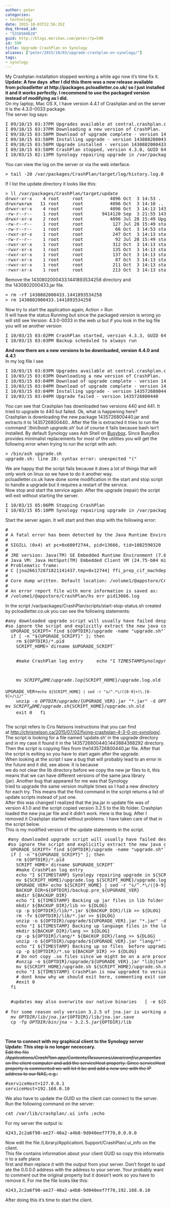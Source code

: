 ```yaml
---
author: peter
categories:
- technology
date: 2015-10-03T22:56:35Z
dsq_thread_id:
- "5316568628"
guid: http://blogs.merikan.com/peter/?p=590
id: 590
title: Upgrade CrashPlan on Synology
aliases: ["peter/2015/10/03/upgrade-crashplan-on-synology/"]
tags:
- synology
---
```


<div>
  My Crashplan installation stopped working a while ago now it’s time fix it.
</div>

<div>
</div>

<div>
  <strong>Update: A few days  after I did this there was a new release available from pcloadletter at http://packages.pcloadletter.co.uk/ so I just installed it and it works perfectly. I recommend to use the packaged version instead of modifying as I did.</strong>
</div>

<div>
</div>

<div>
  On my laptop, Mac OS X, I have version 4.4.1 of Crashplan and on the server it is the 4.3.0-0033 package.
</div>

<div>
</div>

<div>
  The server log says:
</div>

<div>
  <pre class="brush: plain; title: ; notranslate" title="">
I 09/10/15 03:37PM Upgrades available at central.crashplan.com:443
I 09/10/15 03:37PM Downloading a new version of CrashPlan.
I 09/10/15 03:58PM Download of upgrade complete - version 1430802000433.
I 09/10/15 03:58PM Installing upgrade - version 1430802000433
I 09/10/15 03:58PM Upgrade installed - version 1430802000433
I 09/10/15 03:58PM CrashPlan stopped, version 4.3.0, GUID 646867822750203914
I 10/03/15 02:13PM Synology repairing upgrade in /var/packages/CrashPlan/target/upgrade/1430802000433.1441893534258
</pre>
</div>

<div>
</div>

<div>
  You can view the log on the server or via the web interface.
</div>

<div>
  <pre class="brush: plain; title: ; notranslate" title="">
&gt; tail -20 /var/packages/CrashPlan/target/log/history.log.0
</pre>
</div>

<div>
  If I list the update directory it looks like this:
</div>

<div>
  <pre class="brush: plain; title: ; notranslate" title="">
&gt; ll /var/packages/CrashPlan/target/update
drwxr-xr-x    4 root     root          4096 Oct  3 14:53 .
drwxrwxrwx   11 root     root          4096 Oct  3 14:10 ..
drwxr-xr-x    4 root     root          4096 Oct  3 14:13 1430802000433.1441893534258
-rw-r--r--    1 root     root       9414120 Sep  3 21:55 1430802000433.jar
drwxr-xr-x    2 root     root          4096 Jul 28 15:49 UpgradeUI
-rw-r--r--    1 root     root           127 Jul 28 15:49 start.bat
-rw-r--r--    1 root     root            66 Oct  3 14:53 start.log
-rwxr-xr-x    1 root     root           247 Oct  3 14:13 start.sh
-rw-r--r--    1 root     root            92 Jul 28 15:49 startDesktop.bat
-rwxr-xr-x    1 root     root           312 Oct  3 14:13 startDesktop.sh
-rwxr-xr-x    1 root     root           135 Oct  3 14:13 startDesktopLinux.sh
-rwxr-xr-x    1 root     root           137 Oct  3 14:13 startDesktopSolaris.sh
-rwxr-xr-x    1 root     root            87 Oct  3 14:13 startFirst.sh
-rwxr-xr-x    1 root     root           211 Oct  3 14:13 startLinux.sh
-rwxr-xr-x    1 root     root           213 Oct  3 14:13 startSolaris.sh
</pre>
</div>

<div>
</div>

<div>
  Remove the 1430802000433.1441893534258 directory and the 1430802000433.jar file.
</div>

<div>
  <pre class="brush: plain; title: ; notranslate" title="">
&gt; rm -rf 1430802000433.1441893534258
&gt; rm 1430802000433.1441893534258
</pre>
</div>

<div>
</div>

<div>
  Now try to start the application again; Action > Run
</div>

<div>
  It will have the status Running but since the packaged version is wrong yo will still see Version: 4.3.0-0033 in the web ui but if you look in the log file you will se another version
</div>

<div>
  <pre class="brush: plain; title: ; notranslate" title="">
I 10/03/15 03:02PM CrashPlan started, version 4.3.3, GUID 646867822750203914
I 10/03/15 03:03PM Backup scheduled to always run
</pre>
</div>

<div>
</div>

<div>
  <b>And now there are a new versions to be downloaded, version 4.4.0 and 4.4.1</b>
</div>

<div>
  In my log file I see
</div>

<div>
  <pre class="brush: plain; title: ; notranslate" title="">
I 10/03/15 03:03PM Upgrades available at central.crashplan.com:443
I 10/03/15 03:03PM Downloading a new version of CrashPlan.
I 10/03/15 03:04PM Download of upgrade complete - version 1435726800440.
I 10/03/15 03:04PM Download of upgrade complete - version 1435726800441.
I 10/03/15 03:04PM Installing upgrade - version 1435726800440
I 10/03/15 03:04PM Upgrade failed - version 1435726800440
</pre>
  
  <p>
    You can see that Crashplan has downloaded two versions 440 and 441. It tried to upgrade to 440 but failed. Ok, what is happening here?<br /> Crashplan is downloading the new package 1435726800440.jar and extracts it to 1435726800440.<some number>. After the file is extracted it tries to run the command ‘<em>/bin/bash upgrade.sh</em>‘ but of course it fails because bash isn’t installed. By default Synology uses Ash Shell on <a href="http://www.busybox.net/downloads/BusyBox.html">Busybox</a>. Since BusyBox provides minimalist replacements for most of the utilities you will get the following error when trying to run the script with ash:
  </p>
  
  <pre class="brush: plain; title: ; notranslate" title="">
&gt; /bin/ash upgrade.sh
upgrade.sh: line 28: syntax error: unexpected "("
</pre>
</div>

<div>
  We are happy that the script fails because it does a lot of things that will only work on linux so we have to do it another way.
</div>

<div>
  pcloadletter.co.uk have done some modification in the start and stop script to handle a upgrade but it requires a restart of the service.
</div>

<div>
</div>

<div>
  Now stop and start the service again. After the upgrade (repair) the script will exit without starting the server.
</div>

<div>
  <pre class="brush: plain; title: ; notranslate" title="">
I 10/03/15 05:06PM Stopping CrashPlan
I 10/03/15 05:10PM Synology repairing upgrade in /var/packages/CrashPlan/target/upgrade/1435726800440.1443884368292
</pre>
</div>

<div>
  Start the server again. It will start and then stop with the following error:
</div>

<div>
  <pre class="brush: plain; title: ; notranslate" title="">
#
# A fatal error has been detected by the Java Runtime Environment:
#
# SIGILL (0x4) at pc=0x600f2744, pid=13666, tid=1082590320
#
# JRE version: Java(TM) SE Embedded Runtime Environment (7.0_75-b13) (build 1.7.0_75-b13)
# Java VM: Java HotSpot(TM) Embedded Client VM (24.75-b04 mixed mode linux-arm )
# Problematic frame:
# C [jna266172871821141437.tmp+0x12744] ffi_prep_cif_machdep+0x16c
#
# Core dump written. Default location: /volume1/@appstore/CrashPlan/core or core.13666
#
# An error report file with more information is saved as:
# /volume1/@appstore/CrashPlan/hs_err_pid13666.log
</pre>
</div>

<div>
</div>

<div>
  In the script /var/packages/CrashPlan/scripts/start-stop-status.sh created by pcloadletter.co.uk you can see the following statements:
</div>

<div>
  <pre class="brush: plain; title: ; notranslate" title="">
#any downloaded upgrade script will usually have failed despite the above changes  
#so ignore the script and explicitly extract the new java code using the chrisnelson.ca method
  UPGRADE_SCRIPT=`find ${OPTDIR}/upgrade -name "upgrade.sh"`
  if [ -n "${UPGRADE_SCRIPT}" ]; then
    rm ${OPTDIR}/*.pid
    SCRIPT_HOME=`dirname $UPGRADE_SCRIPT`

    #make CrashPlan log entry
    echo "I ${TIMESTAMP} Synology repairing upgrade in ${SCRIPT_HOME}" &gt;&gt; ${DLOG}

    mv ${SCRIPT_HOME}/upgrade.log ${SCRIPT_HOME}/upgrade.log.old
    UPGRADE_VER=`echo ${SCRIPT_HOME} | sed -r "s/^.*\/([0-9]+)\.[0-9]+/\1/"`
    unzip -o ${OPTDIR}/upgrade/${UPGRADE_VER}.jar "*.jar" -d ${OPTDIR}/lib/
    unzip -o ${OPTDIR}/upgrade/${UPGRADE_VER}.jar "lang/*" -d ${OPTDIR}
    mv ${SCRIPT_HOME}/upgrade.sh ${SCRIPT_HOME}/upgrade.sh.old
    exit 0
  fi
</pre>
</div>

<div>
</div>

<div>
  The script refers to Cris Nelsons instructions that you can find at <a href="http://chrisnelson.ca/2015/07/02/fixing-crashplan-4-3-0-on-synology/">http://chrisnelson.ca/2015/07/02/fixing-crashplan-4-3-0-on-synology/</a>.
</div>

<div>
  The script is looking for a file named ‘update.sh’ in the upgrade directory and in my case it found it in the 1435726800440.1443884368292 directory. Then the script is copying files from the1435726800440.jar file. After that the script is exiting so you have to start again after the upgrade.
</div>

<div>
</div>

<div>
  When looking at the script I saw a bug that will probably lead to an error in the future and it did, see abow. It is because we do not clear the lib directory before we copy the new jar files to it, this means that we can have different versions of the same java library (jar). Another bug that appeared for me was that Synology tried to upgrade the same version multiple times so I had a new directory for each try. This means that the find command in the script returns a list of update scripts instead of just one.
</div>

<div>
</div>

<div>
  After this was changed I realized that the jna.jar in update file was of version 4.1.0 and the script copied version 3.2.5 to the lib folder. Crashplan loaded the new jna.jar file and it didn’t work. Here is the bug. After I removed it Crashplan started without problems. I have taken care of that in the script below.
</div>

<div>
</div>

<div>
  This is my modified version of the update statements in the script.
</div>

<div>
  <pre class="brush: plain; title: ; notranslate" title="">
 #any downloaded upgrade script will usually have failed despite the above changes
 #so ignore the script and explicitly extract the new java code using the chrisnelson.ca method
  UPGRADE_SCRIPT=`find ${OPTDIR}/upgrade -name "upgrade.sh"`
  if [ -n "${UPGRADE_SCRIPT}" ]; then
    rm ${OPTDIR}/*.pid
    SCRIPT_HOME=`dirname $UPGRADE_SCRIPT`
    #make CrashPlan log entry
    echo "I ${TIMESTAMP} Synology repairing upgrade in ${SCRIPT_HOME}" &gt;&gt; ${DLOG}
    mv ${SCRIPT_HOME}/upgrade.log ${SCRIPT_HOME}/upgrade.log.old
    UPGRADE_VER=`echo ${SCRIPT_HOME} | sed -r "s/^.*\/([0-9]+)\.[0-9]+/\1/"`
    BACKUP_DIR=${OPTDIR}/backup.pre_${UPGRADE_VER}
    mkdir ${BACKUP_DIR}
    echo "I ${TIMESTAMP} Backing up jar files in lib folder before upgrading to ${UPGRADE_VER}" &gt;&gt; ${DLOG}
    mkdir ${BACKUP_DIR}/lib &gt;&gt; ${DLOG}
    cp -p ${OPTDIR}/lib/*.jar ${BACKUP_DIR}/lib &gt;&gt; ${DLOG}
    rm -fv ${OPTDIR}/lib/*.jar &gt;&gt; ${DLOG}
    unzip -o ${OPTDIR}/upgrade/${UPGRADE_VER}.jar "*.jar" -d ${OPTDIR}/lib/ &gt;&gt; ${DLOG}
    echo "I ${TIMESTAMP} Backing up language files in the lang folder before upgrading to ${UPGRADE_VER}" &gt;&gt; ${DLOG}
    mkdir ${BACKUP_DIR}/lang &gt;&gt; ${DLOG}
    cp -p ${OPTDIR}/lang/* ${BACKUP_DIR}/lang &gt;&gt; ${DLOG}
    unzip -o ${OPTDIR}/upgrade/${UPGRADE_VER}.jar "lang/*" -d ${OPTDIR}/lang/ &gt;&gt; ${DLOG}
    echo "I ${TIMESTAMP} Backing up so files  before upgrading to ${UPGRADE_VER}" &gt;&gt; ${DLOG}
    cp -p ${OPTDIR}/*.so ${BACKUP_DIR} &gt;&gt; ${DLOG}
    # Do not copy .so files since we might be on a arm processor
    #unzip -o ${OPTDIR}/upgrade/${UPGRADE_VER}.jar "libjtux*.so libjniwrap.so libjniwrap64.so libmd5.so jniwrap.lic " -d ${OPTDIR} &gt;&gt; ${DLOG}
    mv ${SCRIPT_HOME}/upgrade.sh ${SCRIPT_HOME}/upgrade.sh.old
    echo "I ${TIMESTAMP} CrashPlan is now upgraded to version ${UPGRADE_VER}." &gt;&gt; ${DLOG}
    # dont know why we should exit here, commenting exit command
    #exit 0
  fi

  #updates may also overwrite our native binaries
  [ -e ${OPTDIR}/bin/libffi.so.5 ] && cp -fp ${SYNOPKG_PKGDEST}/bin/libffi.so.5 ${OPTDIR}/lib
  [ -e ${OPTDIR}/bin/libjtux.so ] && cp -fp ${OPTDIR}/bin/libjtux.so ${OPTDIR}/
  # for some reason only version 3.2.5 of jna.jar is working and not 4.1.0
  mv ${OPTDIR}/lib/jna.jar ${OPTDIR}/lib/jna.jar.save
  cp -fp ${OPTDIR}/bin/jna-3.2.5.jar ${OPTDIR}/lib
 </pre>
</div>

<div>
</div>

<div>
  <b>Time to connect with my </b><b>graphical client to the Synology server</b>
</div>

<div>
</div>

<div>
  <div>
    <strong>Update: This step is no longer nececcary.</strong>
  </div>
  
  <div>
    <del>Edit the file <em>/Applications/CrashPlan.app/Contents/Resources/Java/conf/ui.properties</em> on the client computer and add the serviceHost property. Since serviceHost property is commented we will let it be and add a new one with the IP address to our NAS, e.g.:</del>
  </div>
  
  <div>
    <pre class="brush: plain; title: ; notranslate" title="">
#serviceHost=127.0.0.1
serviceHost=192.168.0.10
</pre>
  </div>
  
  <div>
    We also have to update the GUID so the client can connect to the server.
  </div>
  
  <div>
    Run the following command on the server:
  </div>
  
  <div>
    <pre class="brush: plain; title: ; notranslate" title="">
cat /var/lib/crashplan/.ui_info ;echo
</pre>
  </div>
  
  <div>
    For my server the output is:
  </div>
  
  <div>
    <pre class="brush: plain; title: ; notranslate" title="">
4243,2c2a6f90-ae27-40a2-a4b8-9d040eef7f70,0.0.0.0
</pre>
  </div>
  
  <div>
  </div>
  
  <div>
    Now edit the file /Library/Application\ Support/CrashPlan/.ui_info on the client.
  </div>
  
  <div>
    This file contains information about your client GUID so copy this information to a safe place first and then replace it with the output from your server. Don’t forget to update the 0.0.0.0 address with the address to your server. Your probably want to comment out the original property but it doesn’t work so you have to remove it. For me the file looks like this:
  </div>
  
  <div>
    <pre class="brush: plain; title: ; notranslate" title="">
4243,2c2a6f90-ae27-40a2-a4b8-9d040eef7f70,192.168.0.10
</pre>
  </div>
  
  <div>
  </div>
  
  <div>
    After doing this it’s time to start the client.
  </div>
</div>
